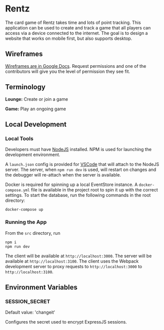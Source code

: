 # Rentz

The card game of Rentz takes time and lots of point tracking. This application can be used to create and track a game that all players can access via a device connected to the internet. The goal is to design a website that works on mobile first, but also supports desktop.

## Wireframes

[Wireframes are in Google Docs](https://docs.google.com/presentation/d/1p5Q9uCdmO3uhFi9ViRR8v3_9vaQhYn9rbkuAIvk5KyU). Request permissions and one of the contributors will give you the level of permission they see fit.

## Terminology

**Lounge:** Create or join a game

**Game:** Play an ongoing game

## Local Development

### Local Tools

Developers must have [NodeJS](https://nodejs.org/en/download/) installed. NPM is used for launching the development environment.

A `launch.json` config is provided for [VSCode](https://code.visualstudio.com/download) that will attach to the NodeJS server. The server, when `npm run dev` is used, will restart on changes and the debugger will re-attach when the server is available.

Docker is required for spinning up a local EventStore instance. A `docker-compose.yml` file is available in the project root to spin it up with the correct settings. To start the database, run the following commands in the root directory:

```
docker-compose up
```

### Running the App

From the `src` directory, run

```
npm i
npm run dev
```

The client will be available at `http://localhost:3000`. The server will be available at `http://localhost:3100`. The client uses the Webpack development server to proxy requests to `http://localhost:3000` to `http://localhost:3100`.

## Environment Variables

### SESSION_SECRET

Default value: 'changeit'

Configures the secret used to encrypt ExpressJS sessions.
